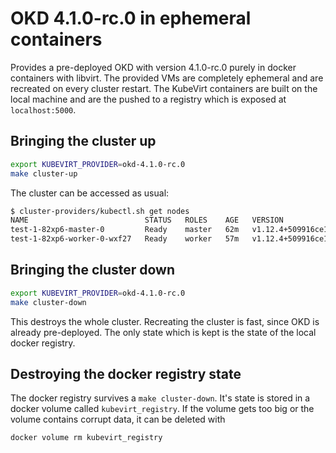 # OKD 4.1.0-rc.0 in ephemeral containers

Provides a pre-deployed OKD with version 4.1.0-rc.0 purely in docker
containers with libvirt. The provided VMs are completely ephemeral and are
recreated on every cluster restart. The KubeVirt containers are built on the
local machine and are the pushed to a registry which is exposed at
`localhost:5000`.

## Bringing the cluster up

```bash
export KUBEVIRT_PROVIDER=okd-4.1.0-rc.0
make cluster-up
```

The cluster can be accessed as usual:

```bash
$ cluster-providers/kubectl.sh get nodes
NAME                          STATUS   ROLES    AGE   VERSION
test-1-82xp6-master-0         Ready    master   62m   v1.12.4+509916ce1
test-1-82xp6-worker-0-wxf27   Ready    worker   57m   v1.12.4+509916ce1
```

## Bringing the cluster down

```bash
export KUBEVIRT_PROVIDER=okd-4.1.0-rc.0
make cluster-down
```

This destroys the whole cluster. Recreating the cluster is fast, since OKD is
already pre-deployed. The only state which is kept is the state of the local
docker registry.

## Destroying the docker registry state

The docker registry survives a `make cluster-down`. It's state is stored in a
docker volume called `kubevirt_registry`. If the volume gets too big or the
volume contains corrupt data, it can be deleted with

```bash
docker volume rm kubevirt_registry
```
